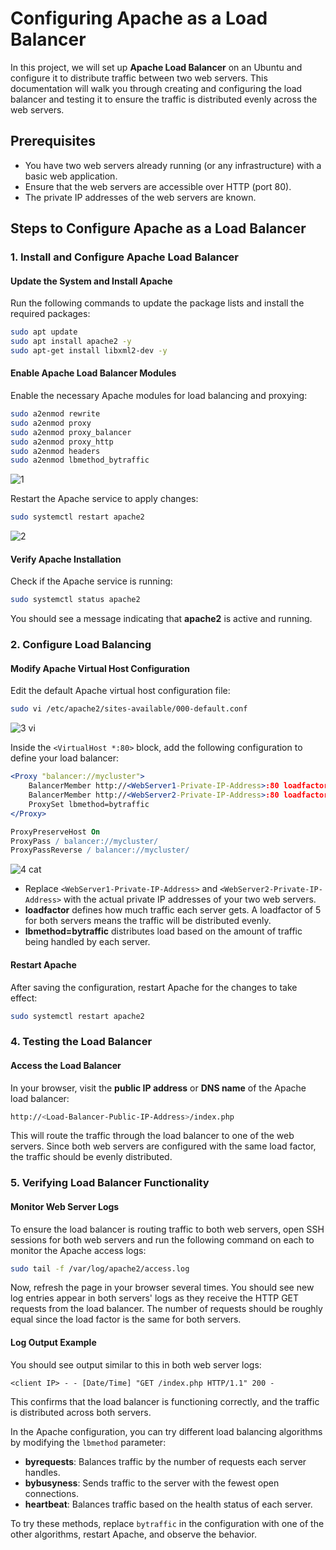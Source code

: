 # Configuring Apache as a Load Balancer

In this project, we will set up **Apache Load Balancer** on an Ubuntu and configure it to distribute traffic between two web servers. This documentation will walk you through creating and configuring the load balancer and testing it to ensure the traffic is distributed evenly across the web servers.


## **Prerequisites**
- You have two web servers already running (or any infrastructure) with a basic web application.
- Ensure that the web servers are accessible over HTTP (port 80).
- The private IP addresses of the web servers are known.

## **Steps to Configure Apache as a Load Balancer**


### **1. Install and Configure Apache Load Balancer**

#### **Update the System and Install Apache**
Run the following commands to update the package lists and install the required packages:
```bash
sudo apt update
sudo apt install apache2 -y
sudo apt-get install libxml2-dev -y
```

#### **Enable Apache Load Balancer Modules**

Enable the necessary Apache modules for load balancing and proxying:
```bash
sudo a2enmod rewrite
sudo a2enmod proxy
sudo a2enmod proxy_balancer
sudo a2enmod proxy_http
sudo a2enmod headers
sudo a2enmod lbmethod_bytraffic
```

![1](https://github.com/user-attachments/assets/0c1af954-d91e-462b-90b4-ffa6bcf3fc33)


Restart the Apache service to apply changes:
```bash
sudo systemctl restart apache2
```

![2](https://github.com/user-attachments/assets/d252fc41-a168-4ce5-8b72-8e5d904da068)


#### **Verify Apache Installation**
Check if the Apache service is running:
```bash
sudo systemctl status apache2
```
You should see a message indicating that **apache2** is active and running.


### **2. Configure Load Balancing**

#### **Modify Apache Virtual Host Configuration**

Edit the default Apache virtual host configuration file:
```bash
sudo vi /etc/apache2/sites-available/000-default.conf
```
![3 vi](https://github.com/user-attachments/assets/0d23d302-4776-4ff4-8f09-ebdc71c6f48c)


Inside the `<VirtualHost *:80>` block, add the following configuration to define your load balancer:

```apache
<Proxy "balancer://mycluster">
    BalancerMember http://<WebServer1-Private-IP-Address>:80 loadfactor=5 timeout=1
    BalancerMember http://<WebServer2-Private-IP-Address>:80 loadfactor=5 timeout=1
    ProxySet lbmethod=bytraffic
</Proxy>

ProxyPreserveHost On
ProxyPass / balancer://mycluster/
ProxyPassReverse / balancer://mycluster/
```

![4 cat](https://github.com/user-attachments/assets/6b1f5384-f77e-4a17-957d-40eedcb67cd6)

- Replace `<WebServer1-Private-IP-Address>` and `<WebServer2-Private-IP-Address>` with the actual private IP addresses of your two web servers.
- **loadfactor** defines how much traffic each server gets. A loadfactor of 5 for both servers means the traffic will be distributed evenly.
- **lbmethod=bytraffic** distributes load based on the amount of traffic being handled by each server.

#### **Restart Apache**
After saving the configuration, restart Apache for the changes to take effect:
```bash
sudo systemctl restart apache2
```


### **4. Testing the Load Balancer**

#### **Access the Load Balancer**

In your browser, visit the **public IP address** or **DNS name** of the Apache load balancer:
```bash
http://<Load-Balancer-Public-IP-Address>/index.php
```

This will route the traffic through the load balancer to one of the web servers. Since both web servers are configured with the same load factor, the traffic should be evenly distributed.


### **5. Verifying Load Balancer Functionality**

#### **Monitor Web Server Logs**

To ensure the load balancer is routing traffic to both web servers, open SSH sessions for both web servers and run the following command on each to monitor the Apache access logs:
```bash
sudo tail -f /var/log/apache2/access.log
```

Now, refresh the page in your browser several times. You should see new log entries appear in both servers' logs as they receive the HTTP GET requests from the load balancer. The number of requests should be roughly equal since the load factor is the same for both servers.

#### **Log Output Example**
You should see output similar to this in both web server logs:
```
<client IP> - - [Date/Time] "GET /index.php HTTP/1.1" 200 -
```

This confirms that the load balancer is functioning correctly, and the traffic is distributed across both servers.


In the Apache configuration, you can try different load balancing algorithms by modifying the `lbmethod` parameter:

- **byrequests**: Balances traffic by the number of requests each server handles.
- **bybusyness**: Sends traffic to the server with the fewest open connections.
- **heartbeat**: Balances traffic based on the health status of each server.

To try these methods, replace `bytraffic` in the configuration with one of the other algorithms, restart Apache, and observe the behavior.
